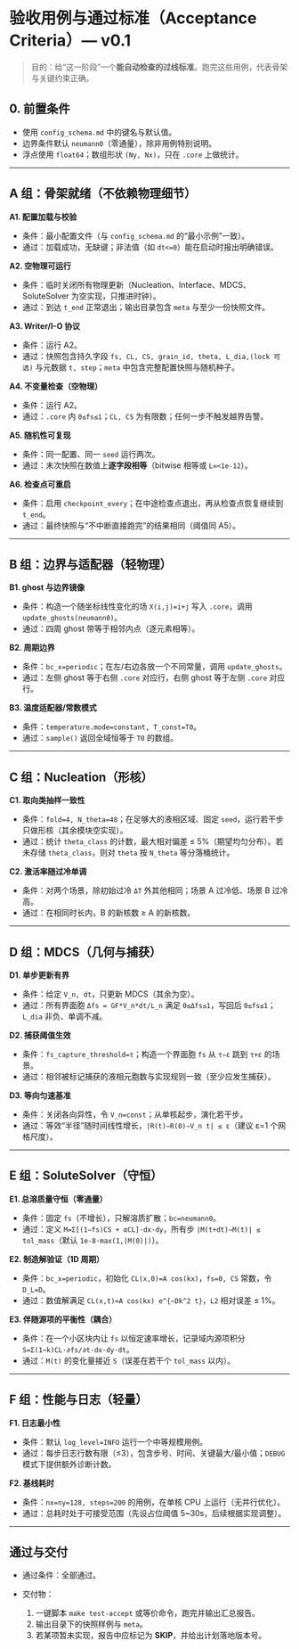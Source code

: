 # 验收用例与通过标准（Acceptance Criteria）— v0.1

> 目的：给“这一阶段”一个**能自动检查的过线标准**。跑完这些用例，代表骨架与关键约束正确。

## 0. 前置条件

* 使用 `config_schema.md` 中的键名与默认值。
* 边界条件默认 `neumann0`（零通量），除非用例特别说明。
* 浮点使用 `float64`；数组形状 `(Ny, Nx)`，只在 `.core` 上做统计。

---

## A 组：骨架就绪（不依赖物理细节）

**A1. 配置加载与校验**

* 条件：最小配置文件（与 `config_schema.md` 的“最小示例”一致）。
* 通过：加载成功，无缺键；非法值（如 `dt<=0`）能在启动时报出明确错误。

**A2. 空物理可运行**

* 条件：临时关闭所有物理更新（Nucleation、Interface、MDCS、SoluteSolver 为空实现，只推进时钟）。
* 通过：到达 `t_end` 正常退出；输出目录包含 `meta` 与至少一份快照文件。

**A3. Writer/I-O 协议**

* 条件：运行 A2。
* 通过：快照包含持久字段 `fs, CL, CS, grain_id, theta, L_dia,(lock 可选)` 与元数据 `t, step`；`meta` 中包含完整配置快照与随机种子。

**A4. 不变量检查（空物理）**

* 条件：运行 A2。
* 通过：`.core` 内 `0≤fs≤1`；`CL, CS` 为有限数；任何一步不触发越界告警。

**A5. 随机性可复现**

* 条件：同一配置、同一 `seed` 运行两次。
* 通过：末次快照在数值上**逐字段相等**（bitwise 相等或 `L∞<1e-12`）。

**A6. 检查点可重启**

* 条件：启用 `checkpoint_every`；在中途检查点退出，再从检查点恢复继续到 `t_end`。
* 通过：最终快照与“不中断直接跑完”的结果相同（阈值同 A5）。

---

## B 组：边界与适配器（轻物理）

**B1. ghost 与边界镜像**

* 条件：构造一个随坐标线性变化的场 `X(i,j)=i+j` 写入 `.core`，调用 `update_ghosts(neumann0)`。
* 通过：四周 ghost 带等于相邻内点（逐元素相等）。

**B2. 周期边界**

* 条件：`bc_x=periodic`；在左/右边各放一个不同常量，调用 `update_ghosts`。
* 通过：左侧 ghost 等于右侧 `.core` 对应行，右侧 ghost 等于左侧 `.core` 对应行。

**B3. 温度适配器/常数模式**

* 条件：`temperature.mode=constant, T_const=T0`。
* 通过：`sample()` 返回全域恒等于 `T0` 的数组。

---

## C 组：Nucleation（形核）

**C1. 取向类抽样一致性**

* 条件：`fold=4, N_theta=48`；在足够大的液相区域、固定 `seed`，运行若干步只做形核（其余模块空实现）。
* 通过：统计 `theta_class` 的计数，最大相对偏差 ≤ 5%（期望均匀分布）。若未存储 `theta_class`，则对 `theta` 按 `N_theta` 等分落桶统计。

**C2. 激活率随过冷单调**

* 条件：对两个场景，除初始过冷 `ΔT` 外其他相同；场景 A 过冷低、场景 B 过冷高。
* 通过：在相同时长内，B 的新核数 ≥ A 的新核数。

---

## D 组：MDCS（几何与捕获）

**D1. 单步更新有界**

* 条件：给定 `V_n, dt`，只更新 MDCS（其余为空）。
* 通过：所有界面胞 `Δfs = GF*V_n*dt/L_n` 满足 `0≤Δfs≤1`，写回后 `0≤fs≤1`；`L_dia` 非负、单调不减。

**D2. 捕获阈值生效**

* 条件：`fs_capture_threshold=τ`；构造一个界面胞 `fs` 从 `τ−ε` 跳到 `τ+ε` 的场景。
* 通过：相邻被标记捕获的液相元胞数与实现规则一致（至少应发生捕获）。

**D3. 等向匀速基准**

* 条件：关闭各向异性，令 `V_n=const`；从单核起步，演化若干步。
* 通过：等效“半径”随时间线性增长，`|R(t)−R(0)−V_n t| ≤ ε`（建议 ε=1 个网格尺度）。

---

## E 组：SoluteSolver（守恒）

**E1. 总溶质量守恒（零通量）**

* 条件：固定 `fs`（不增长），只解溶质扩散；`bc=neumann0`。
* 通过：定义 `M=Σ[(1−fs)CS + αCL]·dx·dy`，所有步 `|M(t+dt)−M(t)| ≤ tol_mass`（默认 `1e-8·max(1,|M(0)|)`）。

**E2. 制造解验证（1D 周期）**

* 条件：`bc_x=periodic`，初始化 `CL(x,0)=A cos(kx)`，`fs=0, CS` 常数，令 `D_L=D`。
* 通过：数值解满足 `CL(x,t)≈A cos(kx) e^{−Dk^2 t}`，`L2` 相对误差 ≤ 1%。

**E3. 伴随源项的平衡性（耦合）**

* 条件：在一个小区块内让 `fs` 以恒定速率增长，记录域内源项积分 `S=Σ(1−k)CL·∂fs/∂t·dx·dy·dt`。
* 通过：`M(t)` 的变化量接近 `S`（误差在若干个 `tol_mass` 以内）。

---

## F 组：性能与日志（轻量）

**F1. 日志最小性**

* 条件：默认 `log_level=INFO` 运行一个中等规模用例。
* 通过：每步日志行数有限（≤3），包含步号、时间、关键最大/最小值；`DEBUG` 模式下提供额外诊断计数。

**F2. 基线耗时**

* 条件：`nx=ny=128, steps=200` 的用例，在单核 CPU 上运行（无并行优化）。
* 通过：总耗时处于可接受范围（先设占位阈值 5\~30s，后续根据实现调整）。

---

## 通过与交付

* 通过条件：全部通过。
* 交付物：

  1. 一键脚本 `make test-accept` 或等价命令，跑完并输出汇总报告。
  2. 输出目录下的快照样例与 `meta`。
  3. 若某项暂未实现，报告中应标记为 **SKIP**，并给出计划落地版本号。

